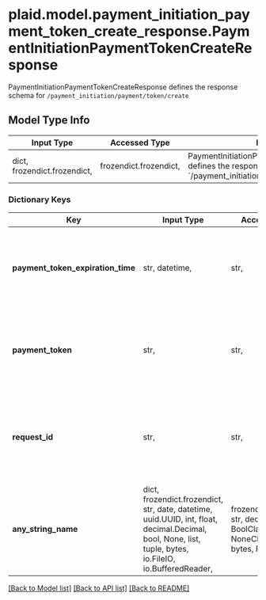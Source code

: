 # plaid.model.payment_initiation_payment_token_create_response.PaymentInitiationPaymentTokenCreateResponse

PaymentInitiationPaymentTokenCreateResponse defines the response schema for `/payment_initiation/payment/token/create`

## Model Type Info
Input Type | Accessed Type | Description | Notes
------------ | ------------- | ------------- | -------------
dict, frozendict.frozendict,  | frozendict.frozendict,  | PaymentInitiationPaymentTokenCreateResponse defines the response schema for &#x60;/payment_initiation/payment/token/create&#x60; | 

### Dictionary Keys
Key | Input Type | Accessed Type | Description | Notes
------------ | ------------- | ------------- | ------------- | -------------
**payment_token_expiration_time** | str, datetime,  | str,  | The date and time at which the token will expire, in [ISO 8601](https://wikipedia.org/wiki/ISO_8601) format. A &#x60;payment_token&#x60; expires after 15 minutes. | value must conform to RFC-3339 date-time
**payment_token** | str,  | str,  | A &#x60;payment_token&#x60; that can be provided to Link initialization to enter the payment initiation flow | 
**request_id** | str,  | str,  | A unique identifier for the request, which can be used for troubleshooting. This identifier, like all Plaid identifiers, is case sensitive. | 
**any_string_name** | dict, frozendict.frozendict, str, date, datetime, uuid.UUID, int, float, decimal.Decimal, bool, None, list, tuple, bytes, io.FileIO, io.BufferedReader,  | frozendict.frozendict, str, decimal.Decimal, BoolClass, NoneClass, tuple, bytes, FileIO | any string name can be used but the value must be the correct type | [optional]

[[Back to Model list]](../../README.md#documentation-for-models) [[Back to API list]](../../README.md#documentation-for-api-endpoints) [[Back to README]](../../README.md)

